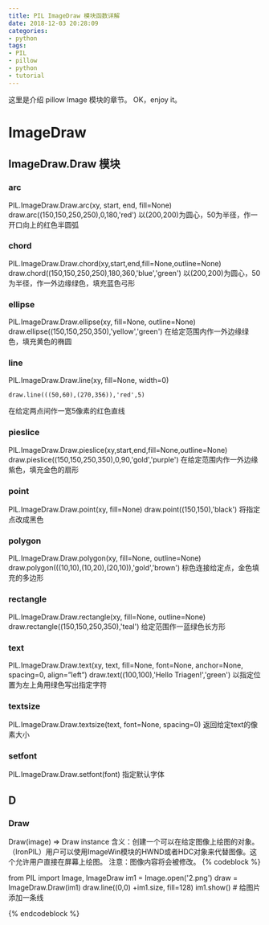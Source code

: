 ```yaml
---
title: PIL ImageDraw 模块函数详解
date: 2018-12-03 20:28:09
categories:
- python
tags:
- PIL
- pillow
- python
- tutorial
---
```

这里是介绍 pillow Image 模块的章节。
OK，enjoy it。
<!-- more -->
# ImageDraw

## ImageDraw.Draw 模块

### arc
PIL.ImageDraw.Draw.arc(xy, start, end, fill=None)
draw.arc((150,150,250,250),0,180,'red')
以(200,200)为圆心，50为半径，作一开口向上的红色半圆弧


### chord
PIL.ImageDraw.Draw.chord(xy,start,end,fill=None,outline=None)
draw.chord((150,150,250,250),180,360,'blue','green')
以(200,200)为圆心，50为半径，作一外边缘绿色，填充蓝色弓形



### ellipse
PIL.ImageDraw.Draw.ellipse(xy, fill=None, outline=None)
draw.ellipse((150,150,250,350),'yellow','green')
在给定范围内作一外边缘绿色，填充黄色的椭圆

### line
PIL.ImageDraw.Draw.line(xy, fill=None, width=0)
	
	draw.line(((50,60),(270,356)),'red',5)

在给定两点间作一宽5像素的红色直线

### pieslice
PIL.ImageDraw.Draw.pieslice(xy,start,end,fill=None,outline=None)
draw.pieslice((150,150,250,350),0,90,'gold','purple')
在给定范围内作一外边缘紫色，填充金色的扇形

### point
PIL.ImageDraw.Draw.point(xy, fill=None)
draw.point((150,150),'black')
将指定点改成黑色


### polygon
PIL.ImageDraw.Draw.polygon(xy, fill=None, outline=None)
draw.polygon(((10,10),(10,20),(20,10)),'gold','brown')
棕色连接给定点，金色填充的多边形

### rectangle
PIL.ImageDraw.Draw.rectangle(xy, fill=None, outline=None)
draw.rectangle((150,150,250,350),'teal')
给定范围作一蓝绿色长方形


### text
PIL.ImageDraw.Draw.text(xy, text, fill=None, font=None, anchor=None, spacing=0, align=”left”)
draw.text((100,100),'Hello Triagen!','green')
以指定位置为左上角用绿色写出指定字符

### textsize
PIL.ImageDraw.Draw.textsize(text, font=None, spacing=0)
返回给定text的像素大小

### setfont
PIL.ImageDraw.Draw.setfont(font)
指定默认字体

## D


### Draw
Draw(image) ⇒ Draw instance
含义：创建一个可以在给定图像上绘图的对象。
（IronPIL）用户可以使用ImageWin模块的HWND或者HDC对象来代替图像。这个允许用户直接在屏幕上绘图。
注意：图像内容将会被修改。
{% codeblock %}

from PIL import Image, ImageDraw
im1 = Image.open('2.png')
draw = ImageDraw.Draw(im1)
draw.line((0,0) +im1.size, fill=128)
im1.show()
	# 给图片添加一条线
	
{% endcodeblock %}